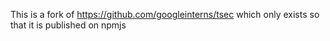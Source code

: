This is a fork of https://github.com/googleinterns/tsec which only exists so that it is published on npmjs
